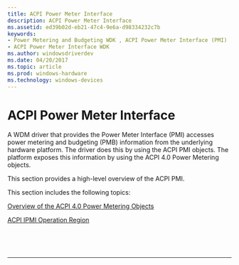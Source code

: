 ```yaml
---
title: ACPI Power Meter Interface
description: ACPI Power Meter Interface
ms.assetid: ed39b02d-eb21-47c4-9e6a-d98334232c7b
keywords:
- Power Metering and Budgeting WDK , ACPI Power Meter Interface (PMI)
- ACPI Power Meter Interface WDK
ms.author: windowsdriverdev
ms.date: 04/20/2017
ms.topic: article
ms.prod: windows-hardware
ms.technology: windows-devices
---
```


# ACPI Power Meter Interface


A WDM driver that provides the Power Meter Interface (PMI) accesses power metering and budgeting (PMB) information from the underlying hardware platform. The driver does this by using the ACPI PMI objects. The platform exposes this information by using the ACPI 4.0 Power Metering objects.

This section provides a high-level overview of the ACPI PMI.

This section includes the following topics:

[Overview of the ACPI 4.0 Power Metering Objects](overview-of-the-acpi-4-0-power-metering-objects.md)

[ACPI IPMI Operation Region](acpi-ipmi-operation-region.md)

 

 


--------------------


